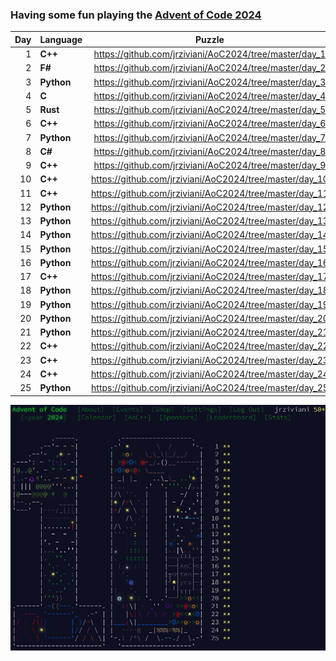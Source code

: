 ### Having some fun playing the [Advent of Code 2024](https://adventofcode.com/)

| Day | Language | Puzzle |
| ---:|----------|  :---: |
|  1  | **C++**  | https://github.com/jrziviani/AoC2024/tree/master/day_1 |
|  2  | **F#**   | https://github.com/jrziviani/AoC2024/tree/master/day_2 |
|  3  | **Python** | https://github.com/jrziviani/AoC2024/tree/master/day_3 |
|  4  | **C** | https://github.com/jrziviani/AoC2024/tree/master/day_4 |
|  5  | **Rust** | https://github.com/jrziviani/AoC2024/tree/master/day_5 |
|  6  | **C++** | https://github.com/jrziviani/AoC2024/tree/master/day_6 |
|  7  | **Python** | https://github.com/jrziviani/AoC2024/tree/master/day_7 |
|  8  | **C#** | https://github.com/jrziviani/AoC2024/tree/master/day_8 |
|  9  | **C++** | https://github.com/jrziviani/AoC2024/tree/master/day_9 |
| 10  | **C++** | https://github.com/jrziviani/AoC2024/tree/master/day_10 |
| 11  | **C++** | https://github.com/jrziviani/AoC2024/tree/master/day_11 |
| 12  | **Python** | https://github.com/jrziviani/AoC2024/tree/master/day_12 |
| 13  | **Python** | https://github.com/jrziviani/AoC2024/tree/master/day_13 |
| 14  | **Python** | https://github.com/jrziviani/AoC2024/tree/master/day_14 |
| 15  | **Python** | https://github.com/jrziviani/AoC2024/tree/master/day_15 |
| 16  | **Python** | https://github.com/jrziviani/AoC2024/tree/master/day_16 |
| 17  | **C++** | https://github.com/jrziviani/AoC2024/tree/master/day_17 |
| 18  | **Python** | https://github.com/jrziviani/AoC2024/tree/master/day_18 |
| 19  | **Python** | https://github.com/jrziviani/AoC2024/tree/master/day_19 |
| 20  | **Python** | https://github.com/jrziviani/AoC2024/tree/master/day_20 |
| 21  | **Python** | https://github.com/jrziviani/AoC2024/tree/master/day_21 |
| 22  | **C++** | https://github.com/jrziviani/AoC2024/tree/master/day_22 |
| 23  | **C++** | https://github.com/jrziviani/AoC2024/tree/master/day_23 |
| 24  | **C++** | https://github.com/jrziviani/AoC2024/tree/master/day_24 |
| 25  | **Python** | https://github.com/jrziviani/AoC2024/tree/master/day_25 |

![finished](tmp.png)
